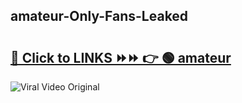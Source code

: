 
 ## amateur-Only-Fans-Leaked

# <h2><a href="https://clipsfans.com/amateur&ref=git">🔗 Click to LINKS ⏩⏩ 👉 🟢 amateur </a></h2>

<a href="https://clipsfans.com/amateur&ref=git" rel="nofollow" data-target="animated-image.originalLink"><img src="https://i.ibb.co.com/xMMVF88/686577567.gif" alt="Viral Video Original" style="max-width: 100%; display: inline-block;" data-target="animated-image.originalImage"></a>

